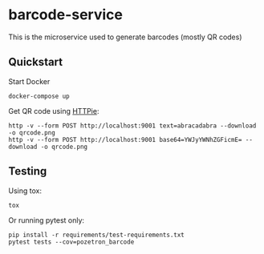 # barcode-service

This is the microservice used to generate barcodes (mostly QR codes)

## Quickstart

Start Docker

    docker-compose up

Get QR code using [HTTPie](https://httpie.org/):

    http -v --form POST http://localhost:9001 text=abracadabra --download -o qrcode.png
    http -v --form POST http://localhost:9001 base64=YWJyYWNhZGFicmE= --download -o qrcode.png

## Testing

Using tox:

    tox

Or running pytest only:

    pip install -r requirements/test-requirements.txt
    pytest tests --cov=pozetron_barcode
